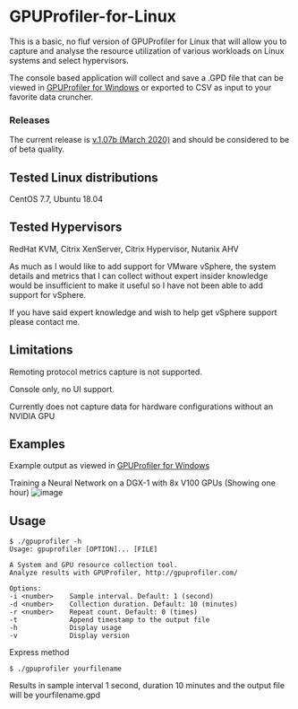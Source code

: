 # GPUProfiler-for-Linux

This is a basic, no fluf version of GPUProfiler for Linux that will allow you to capture and analyse the resource utilization of various workloads on Linux systems and select hypervisors.

The console based application will collect and save a .GPD file that can be viewed in [GPUProfiler for Windows](https://github.com/JeremyMain/GPUProfiler) or exported to CSV as input to your favorite data cruncher.

### Releases
The current release is [v.1.07b (March 2020)](https://github.com/JeremyMain/GPUProfiler-for-Linux/releases/tag/v1.07b) and should be considered to be of beta quality.

## Tested Linux distributions
CentOS 7.7, Ubuntu 18.04


## Tested Hypervisors
RedHat KVM, Citrix XenServer, Citrix Hypervisor, Nutanix AHV

As much as I would like to add support for VMware vSphere, the system details and metrics that I can collect without expert insider knowledge would be insufficient to make it useful so I have not been able to add support for vSphere. 

If you have said expert knowledge and wish to help get vSphere support please contact me.

## Limitations
Remoting protocol metrics capture is not supported.

Console only, no UI support.

Currently does not capture data for hardware configurations without an NVIDIA GPU


## Examples
Example output as viewed in [GPUProfiler for Windows](https://github.com/JeremyMain/GPUProfiler)

Training a Neural Network on a DGX-1 with 8x V100 GPUs (Showing one hour)
![image](https://user-images.githubusercontent.com/19617537/127305628-c707d949-d06d-4b2b-bd16-b4f7ae20f6d5.png)


## Usage

```
$ ./gpuprofiler -h
Usage: gpuprofiler [OPTION]... [FILE]
 
A System and GPU resource collection tool.
Analyze results with GPUProfiler, http://gpuprofiler.com/
 
Options:
-i <number>    Sample interval. Default: 1 (second)
-d <number>    Collection duration. Default: 10 (minutes)
-r <number>    Repeat count. Default: 0 (times)
-t             Append timestamp to the output file
-h             Display usage
-v             Display version
```

Express method
 
```$ ./gpuprofiler yourfilename```
 
Results in sample interval 1 second, duration 10 minutes and the output file will be yourfilename.gpd
